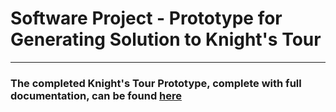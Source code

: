 # Software Project - Prototype for Generating Solution to Knight's Tour
---

### The completed Knight's Tour Prototype, complete with full documentation, can be found [here](Software/completed-knight-tour-prototype.py)
